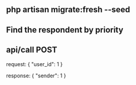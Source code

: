 ## php artisan migrate:fresh --seed

## Find the respondent by priority

## api/call POST

request:
{
"user_id": 1
}

response:
{
"sender": 1 }
